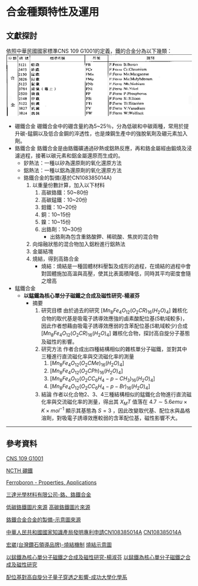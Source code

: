 # 合金種類特性及運用

## 文獻探討

依照中華民國國家標準CNS 109 G1001的定義，鐵的合金分為以下幾類：
![CNS 109 G1001](file/螢幕快照%202022-10-03%2023-12-12.png)

* 硼鐵合金
  硼鐵合金中的硼含量約為5~25％，分為低碳和中碳兩種，常用於提升碳-錳鋼以及低合金鋼的淬透性，也是煉鋼生產中的強脫氧劑及硼元素加入劑。
* 鉻鐵合金
  鉻鐵合金是由鉻鐵礦通過矽熱或鋁熱反應，再和鉻金屬經由鍛燒及浸濾過程，接著以碳元素和鋁金屬還原而生成的。
  * 釸熱法：一種以矽為還原劑的氧化還原方法
  * 鋁熱法：一種以鋁為還原劑的氧化還原方法
  * 鉻鐵合金的製備(基於CN108385014A)
    1. 以重量份數計算，加入以下材料
        1. 高碳鉻鐵：50~80份
        2. 高碳錳鐵：10~20份
        3. 鉬鐵：10~20份
        4. 銅：10~15份
        5. 鎳：10~15份
        6. 出鉻劑：10~30份
           * 出鉻劑為包含重鉻酸鉀、稀硫酸、焦炭的混合物
    2. 向熔融狀態的混合物加入鋁粉進行鋁熱法
    3. 金屬結塊
    4. 燒結，得到高鉻合金
       * 燒結：燒結是一種固體材料壓製及成形的過程，在燒結的過程中會對固體施加高溫與高壓，使其比表面積降低，同時其平均密度會隨之增高
* 錳鐵合金
  * **以錳鐵為核心單分子磁鐵之合成及磁性研究-楊淑芬**
    * 摘要
      1. 研究目標
         由於過去的研究 $[Mn_8Fe_4O_{12}(O_2CR)_{16}(H_2O)_4]$ 雜核化合物的取代基是吸電子誘導效應強的鹵素酸配位基(S軌域較多)，因此作者想藉由吸電子誘導效應弱的含苯配位基(S軌域較少)合成 $[Mn_8Fe_4O_{12}(O_2CR)_{16}(H_2O)_4]$ 雜核化合物，探討高自旋分子基態及磁性的影響。
      2. 研究方法
         作者合成出四種結構相似的雜核單分子磁鐵，並對其中三種進行直流磁化率與交流磁化率的測量
         1. $[Mn_8Fe_4O_{12}(O_2CMe)_{16}(H_2O)_4]$
         2. $[Mn_8Fe_4O_{12}(O_2CPh)_{16}(H_2O)_4]$
         3. $[Mn_8Fe_4O_{12}(O_2CC_6H_4-p-CH_3)_{16}(H_2O)_4]$
         4. $[Mn_8Fe_4O_{12}(O_2CC_6H_4-p-Br)_{16}(H_2O)_4]$
      3. 結論
         作者以化合物2、3、4三種結構相似的錳鐵化合物進行直流磁化率與交流磁化率的測量，得出其 $X_MT$ 值落在 $4.7\sim 5.6 emu\times K\times mol^{-1}$ 顯示其基態為 $S=3$ ，因此改變取代基、配位水與晶格溶劑，對吸電子誘導效應較弱的含苯配位基，磁性影響不大。

---

## 參考資料

[CNS 109 G1001](https://www.cnsonline.com.tw/?locale=zh_TW)

[NCTH 硼鐵](https://www.ncth.com.tw/product/ferro-born?lang=zh-hant)

[Ferroboron - Properties, Applications](https://www.azom.com/article.aspx?ArticleID=9880)

[三達光學材料有限公司-鉻、鉻鐵合金](https://www.sunda-optical.com.tw/products_detail/117.htm)

[低碳鉻鐵圖片來源](https://www.lanfonghang.com.tw/product-detail-3011878.html)
[高碳鉻鐵圖片來源](https://www.ncth.com.tw/product/high-carbon-ferro-chrome?lang=zh-hant)

[鉻鐵合金合金的製備-示意圖來源](https://youtu.be/X3A-KvnHN0U)

[中華人民共和國國家知識產局發明專利申請CN108385014A](https://patentimages.storage.googleapis.com/95/59/ad/faf135360aff58/CN108385014A.pdf)
[CN108385014A](file/CN108385014A.pdf)

[宏崴(台灣鑽石領導品牌)-燒結機制](https://honwaygroup.com/%E7%87%92%E7%B5%90%E6%A9%9F%E5%88%B6/)
[燒結示意圖](https://www.newton.com.tw/wiki/%E6%B6%B2%E7%9B%B8%E7%87%92%E7%B5%90)

[以錳鐵為核心單分子磁鐵之合成及磁性研究-楊淑芬](https://hdl.handle.net/11296/gg85y9)
[以錳鐵為核心單分子磁鐵之合成及磁性研究](file/以錳鐵為核心單分子磁鐵之合成及磁性研究.pdf)

[配位基對高自旋分子量子穿透之影響-成功大學化學系](http://repository.ncku.edu.tw/bitstream/987654321/54240/1/2010301203004.pdf)